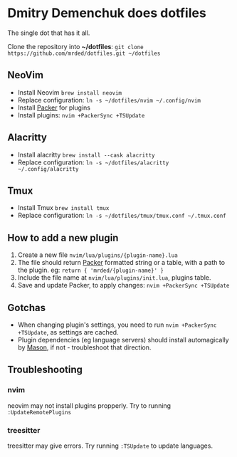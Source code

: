 # Dmitry Demenchuk does dotfiles

The single dot that has it all.

Clone the repository into **~/dotfiles**: `git clone https://github.com/mrded/dotfiles.git ~/dotfiles`

## NeoVim
- Install Neovim `brew install neovim`
- Replace configuration: `ln -s ~/dotfiles/nvim ~/.config/nvim`
- Install [Packer](https://github.com/wbthomason/packer.nvim) for plugins
- Install plugins: `nvim +PackerSync +TSUpdate`

## Alacritty
- Install alacritty `brew install --cask alacritty`
- Replace configuration: `ln -s ~/dotfiles/alacritty ~/.config/alacritty`

## Tmux
- Install Tmux `brew install tmux`
- Replace configuration: `ln -s ~/dotfiles/tmux/tmux.conf ~/.tmux.conf`

## How to add a new plugin
1. Create a new file `nvim/lua/plugins/{plugin-name}.lua`
2. The file should return [Packer](https://github.com/wbthomason/packer.nvim) formatted string or a table, with a path to the plugin. eg: `return { 'mrded/{plugin-name}' }` 
3. Include the file name at `nvim/lua/plugins/init.lua`, plugins table.
4. Save and update Packer, to apply changes: `nvim +PackerSync +TSUpdate`

## Gotchas
- When changing plugin's settings, you need to run `nvim +PackerSync +TSUpdate`, as settings are cached.
- Plugin dependencies (eg language servers) should install automagically by [Mason](https://github.com/williamboman/mason.nvim), if not - troubleshoot that direction.

## Troubleshooting

### nvim
neovim may not install plugins propperly. Try to running `:UpdateRemotePlugins`

### treesitter
treesitter may give errors. Try running `:TSUpdate` to update languages.
